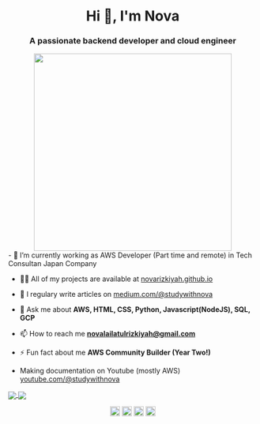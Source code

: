 <h1 align="center">Hi 👋, I'm Nova</h1>
<h3 align="center">A passionate backend developer and cloud engineer</h3>
<div id="header" align="center">
  <img src="https://media.giphy.com/media/RbDKaczqWovIugyJmW/giphy.gif" width="400"/>
</div>
- 🔭 I’m currently working as AWS Developer (Part time and remote) in Tech Consultan Japan Company

- 👨‍💻 All of my projects are available at [novarizkiyah.github.io](https://novarizkiyah.github.io/)

- 📝 I regulary write articles on [medium.com/@studywithnova](https://medium.com/@studywithnova)

- 💬 Ask me about **AWS, HTML, CSS, Python, Javascript(NodeJS), SQL, GCP**

- 📫 How to reach me **novalailatulrizkiyah@gmail.com**

- ⚡ Fun fact about me **AWS Community Builder (Year Two!)**

- Making documentation on Youtube (mostly AWS) [youtube.com/@studywithnova](https://www.youtube.com/@studywithnova)

<a href="https://github.com/novarizkiyah">
  <img align="center" src="https://github-readme-stats.vercel.app/api/top-langs/?username=novarizkiyah&theme=dark&hide_langs_below=1" />
</a>
<a href="https://github.com/novarizkiyah">
 <img align="center" src="https://github-readme-stats.vercel.app/api?username=novarizkiyah&&show_icons=true&title_color=ffffff&icon_color=bb2acf&text_color=daf7dc&bg_color=151515"/>
</a>

<p align="center">
<a href="https://twitter.com/novarizkiyah" target="blank"><img align="center" src="https://cdn.jsdelivr.net/npm/simple-icons@3.0.1/icons/twitter.svg" alt="shafinrahman15" height="20" width="20" /></a>
<a href="https://www.linkedin.com/in/nova-rizkiyah/" target="blank"><img align="center" src="https://cdn.jsdelivr.net/npm/simple-icons@3.0.1/icons/linkedin.svg" alt="shafinrahman" height="20" width="20" /></a>
<a href="https://www.youtube.com/channel/UC7C9T9xXEJvdKufHTmfvSxg" target="blank"><img align="center" src="https://cdn.jsdelivr.net/npm/simple-icons@3.0.1/icons/youtube.svg" alt="shafinr98" height="20" width="20" /></a>
<a href="https://instagram.com/studywithnova/" target="blank"><img align="center" src="https://cdn.jsdelivr.net/npm/simple-icons@3.0.1/icons/instagram.svg" alt="shafin.dev" height="20" width="20" /></a>
</p>
